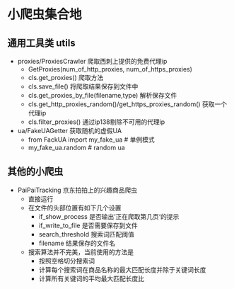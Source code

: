 # 小爬虫集合地

## 通用工具类 utils
- proxies/ProxiesCrawler 爬取西刺上提供的免费代理ip
    - GetProxies(num_of_http_proxies, num_of_https_proxies)
    - cls.get_proxies() 爬取方法
    - cls.save_file() 将爬取结果保存到文件中
    - cls.get_proxies_by_file(filename,type) 解析保存文件
    - cls.get_http_proxies_random()/get_https_proxies_random() 获取一个代理ip
    - cls.filter_proxies() 通过ip138剔除不可用的代理ip
- ua/FakeUAGetter 获取随机的虚假UA
    - from FackUA import my_fake_ua # 单例模式
    - my_fake_ua.random # random ua
    
## 其他的小爬虫
- PaiPaiTracking 京东拍拍上的兴趣商品爬虫
    - 直接运行
    - 在文件的头部位置有如下几个设置
        - if_show_process 是否输出’正在爬取第几页‘的提示
        - if_write_to_file 是否需要保存到文件
        - search_threshold 搜索词匹配阈值
        - filename 结果保存的文件名
    - 搜索算法并不完美，当前使用的方法是
        - 按照空格切分搜索词
        - 计算每个搜索词在商品名称的最大匹配长度并除于关键词长度
        - 计算所有关键词的平均最大匹配长度比
